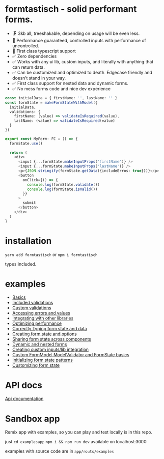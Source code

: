 # formtastisch - solid performant forms.

* 🗜 3kb all, treeshakable, depending on usage will be even less.
* 🚀 Performance guaranteed, controlled inputs with performance of uncontrolled.
* 🦾 First class typescript support
* ✅ Zero dependencies
* ✅ Works with any ui lib, custom inputs, and literally with anything that can return data. 
* ✅ Can be customized and optimized to death. Edgecase friendly and doesn't stand in your way.
* ✅ First class support for nested data and dynamic forms.
* ✅ No mess forms code and nice dev experience

```typescript jsx
const initialData = { firstName: '', lastName: '' }
const formState = makeFormStateWithModel({
  initialData,
  validations: {
    firstName: (value) => validateIsRequired(value),
    lastName: (value) => validateIsRequired(value)
  }
})

export const MyForm: FC = () => {
  formState.use()
  
  return (
    <div>
      <input {...formState.makeInputProps('firstName')} />
      <input {...formState.makeInputProps('lastName')} />
      <p>{JSON.stringify(formState.getData({includeErros: true}))}</p>
      <button
        onClick={() => {
          console.log(formState.validate())
          console.log(formState.isValid())
        }}
      >
        submit
      </button>
    </div>
  )
}
```

# installation
`yarn add formtastisch` or `npm i formtastisch`

types included.

# examples
* [Basics](https://stackblitz.com/edit/github-yzzn2y-qptqvk?file=src%2Fexamples%2FBasic.tsx)
* [Included validations](https://stackblitz.com/edit/github-yzzn2y-qptqvk?file=src%2Fexamples%2FIncludedValidations.tsx)
* [Custom validations](https://stackblitz.com/edit/github-yzzn2y-qptqvk?file=src%2Fexamples%2FCustomValidations.tsx)
* [Accessing errors and values](https://stackblitz.com/edit/github-yzzn2y-qptqvk?file=src%2Fexamples%2FAccessingValuesAndErrors.tsx)
* [Integrating with other libraries](https://stackblitz.com/edit/github-yzzn2y-qptqvk?file=src%2Fexamples%2FIntegratingWithOtherLibs.tsx)
* [Optimizing performance](https://stackblitz.com/edit/github-yzzn2y-qptqvk?file=src%2Fexamples%2FOptimizingPerformance.tsx)
* [Correctly Typing form state and data](https://stackblitz.com/edit/github-yzzn2y-qptqvk?file=src%2Fexamples%2FCorrectlyTypingFormStateAndData.tsx)
* [Creating form state and options](https://stackblitz.com/edit/github-yzzn2y-qptqvk?file=src%2Fexamples%2FCustomizingFormState.tsx)
* [Sharing form state across components](https://stackblitz.com/edit/github-yzzn2y-qptqvk?file=src%2Fexamples%2FSharingFormState.tsx)
* [Dynamic and nested forms](https://stackblitz.com/edit/github-yzzn2y-qptqvk?file=src%2Fexamples%2FDynamicAndNestedForms.tsx)
* [Creating custom inputs/lib integration](https://stackblitz.com/edit/github-yzzn2y-qptqvk?file=src%2Fexamples%2FCustomInputs.tsx)
* [Custom FormModel ModelValidator and FormState basics](https://stackblitz.com/edit/github-yzzn2y-qptqvk?file=src%2Fexamples%2FCustomModelValidatorAndState.tsx)
* [Initializing form state patterns](https://stackblitz.com/edit/github-yzzn2y-qptqvk?file=src%2Fexamples%2FInitializingFormStateWaysToInitialize.tsx)
* [Customizing form state](https://stackblitz.com/edit/github-yzzn2y-qptqvk?file=src%2Fexamples%2FCustomizingFormState.tsx)

# API docs
[Api documentation](https://wavywalk.github.io/formtastisch/apidocs/index.html)

# Sandbox app
Remix app with examples, so you can play and test locally is in this repo.

just `cd examplesapp` `npm i && npm run dev`
available on localhost:3000

examples with source code are in `app/routs/examples`
